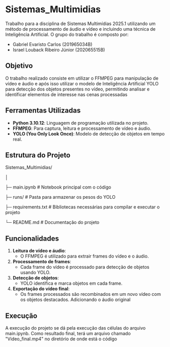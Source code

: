 # Sistemas_Multimidias
Trabalho para a disciplina de Sistemas Multimídias 2025.1 utilizando um método de processamento de áudio e vídeo e incluindo uma técnica de Inteligência Artificial. O grupo do trabalho é composto por:

- Gabriel Evaristo Carlos (201965034B)
- Israel Louback Ribeiro Júnior (202065515B)

## Objetivo

O trabalho realizado consiste em utilizar o FFMPEG para manipulação de vídeo e áudio e após isso utilizar o modelo de Inteligência Artificial YOLO para detecção dos objetos presentes no vídeo, permitindo analisar e identificar elementos de interesse nas cenas processadas


## Ferramentas Utilizadas

- **Python 3.10.12**: Linguagem de programação utilizada no projeto.
- **FFMPEG**: Para captura, leitura e processamento de vídeo e áudio.
- **YOLO (You Only Look Once)**: Modelo de detecção de objetos em tempo real.


## Estrutura do Projeto

Sistemas_Multimidias/

│

├─ main.ipynb # Notebook principal com o código

├─ runs/ # Pasta para armazenar os pesos do YOLO

├─ requirements.txt # Bibliotecas necessárias para compilar e executar o projeto

└─ README.md # Documentação do projeto


## Funcionalidades

1. **Leitura de vídeo e áudio**:
   - O FFMPEG é utilizado para extrair frames do vídeo e o áudio.
2. **Processamento de frames**:
   - Cada frame do vídeo é processado para detecção de objetos usando YOLO.
3. **Detecção de objetos**:
   - YOLO identifica e marca objetos em cada frame.
4. **Exportação do vídeo final**:
   - Os frames processados são recombinados em um novo vídeo com os objetos destacados. Adicionando o áudio original

## Execução

A execução do projeto se dá pela execução das células do arquivo main.ipynb. Como resultado final, terá um arquivo chamado "Video_final.mp4" no diretório de onde está o código


















